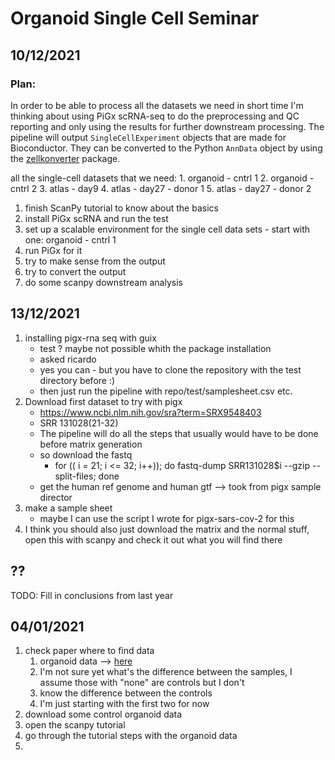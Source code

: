 # Organoid Single Cell Seminar

## 10/12/2021
### Plan:
In order to be able to process all the datasets we need in short time I'm thinking about using PiGx scRNA-seq
to do the preprocessing and QC reporting and only using the results for further downstream processing. The pipeline will
output `SingleCellExperiment` objects that are made for Bioconductor. They can be converted to the Python `AnnData` object
by using the [zellkonverter](https://bioconductor.org/packages/devel/bioc/vignettes/zellkonverter/inst/doc/zellkonverter.html)
package.

all the single-cell datasets that we need:
    1. organoid - cntrl 1
    2. organoid - cntrl 2
    3. atlas - day9
    4. atlas - day27 - donor 1
    5. atlas - day27 - donor 2

1. finish ScanPy tutorial to know about the basics
2. install PiGx scRNA and run the test
3. set up a scalable environment for the single cell data sets - start with one: organoid - cntrl 1
4. run PiGx for it
5. try to make sense from the output
6. try to convert the output
7. do some scanpy downstream analysis

## 13/12/2021

1. installing pigx-rna seq with guix  
    - test ? maybe not possible whith the package installation  
    - asked ricardo
    - yes you can - but you have to clone the repository with the test directory before :) 
    - then just run the pipeline with repo/test/samplesheet.csv etc.
2. Download first dataset to try with pigx  
    - https://www.ncbi.nlm.nih.gov/sra?term=SRX9548403  
    - SRR 131028(21-32)
    - The pipeline will do all the steps that usually would have to be done before matrix generation  
    - so download the fastq  
      * for (( i = 21; i <= 32; i++)); do fastq-dump SRR131028$i --gzip --split-files; done
    - get the human ref genome and human gtf --> took from pigx sample director
3. make a sample sheet 
    - maybe I can use the script I wrote for pigx-sars-cov-2 for this
4. I think you should also just download the matrix and the normal stuff, open this with scanpy and check it out what you will find there

## ?? 

TODO: Fill in conclusions from last year

## 04/01/2021 
1. check paper where to find data
   1. organoid data --> [here](https://www.ebi.ac.uk/arrayexpress/experiments/E-MTAB-10283/samples/)  
   2. I'm not sure yet what's the difference between the samples, I assume those with "none" are controls but I don't
   3. know the difference between the controls
   4. I'm just starting with the first two for now
2. download some control organoid data
3. open the scanpy tutorial
4. go through the tutorial steps with the organoid data
5. 

